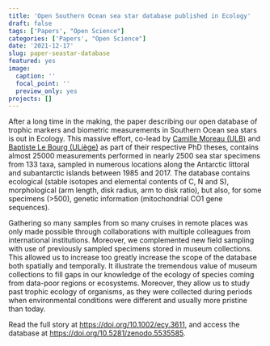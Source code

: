 ```yaml
---
title: 'Open Southern Ocean sea star database published in Ecology'
draft: false
tags: ['Papers', "Open Science"]
categories: ['Papers', "Open Science"]
date: '2021-12-17'
slug: paper-seastar-database
featured: yes
image:
  caption: ''
  focal_point: ''
  preview_only: yes
projects: []
---
```

After a long time in the making, the paper describing our open database of trophic markers and biometric measurements in Southern Ocean sea stars is out in Ecology. This massive effort, co-lead by [Camille Moreau (ULB)](https://www.researchgate.net/profile/Camille-Moreau-4) and [Baptiste Le Bourg (ULiège)](https://www.researchgate.net/profile/Baptiste-Le-Bourg) as part of their respective PhD theses, contains almost 25000 measurements performed in nearly 2500 sea star specimens from 133 taxa, sampled in numerous locations along the Antarctic littoral and subantarctic islands between 1985 and 2017. The database contains ecological (stable isotopes and elemental contents of C, N and S), morphological (arm length, disk radius, arm to disk ratio), but also, for some specimens (>500), genetic information (mitochondrial CO1 gene sequences).

Gathering so many samples from so many cruises in remote places was only made possible through collaborations with multiple colleagues from international institutions. Moreover, we complemented new field sampling with use of previously sampled specimens stored in museum collections. This allowed us to increase too greatly increase the scope of the database both spatially and temporally. It illustrate the tremendous value of museum collections to fill gaps in our knowledge of the ecology of species coming from data-poor regions or ecosystems. Moreover, they allow us to study past trophic ecology of organisms, as they were collected during periods when environmental conditions were different and usually more pristine than today.

Read the full story at https://doi.org/10.1002/ecy.3611, and access the database at https://doi.org/10.5281/zenodo.5535585.
